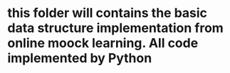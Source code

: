 # this folder will contains the basic data structure implementation from online moock learning. All code implemented by Python #